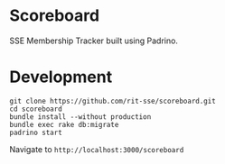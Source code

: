 # Scoreboard

SSE Membership Tracker built using Padrino.

# Development

```
git clone https://github.com/rit-sse/scoreboard.git
cd scoreboard
bundle install --without production
bundle exec rake db:migrate
padrino start
```
Navigate to `http://localhost:3000/scoreboard`

